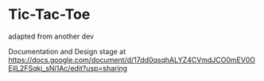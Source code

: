 # Tic-Tac-Toe
adapted from another dev

Documentation and Design stage at  https://docs.google.com/document/d/17dd0qsqhALYZ4CVmdJCO0mEV0OEjlL2FSqkj_sNi1Ac/edit?usp=sharing
